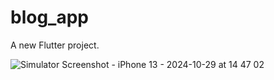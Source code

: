 # blog_app

A new Flutter project.

![Simulator Screenshot - iPhone 13 - 2024-10-29 at 14 47 02](https://github.com/user-attachments/assets/ab86157d-a3a8-4d29-9c0d-a7c791b69bc7)
